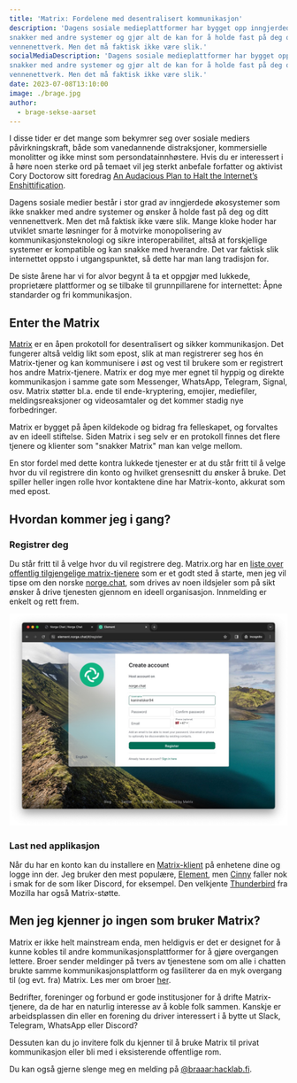 ```yaml
---
title: 'Matrix: Fordelene med desentralisert kommunikasjon'
description: 'Dagens sosiale medieplattformer har bygget opp inngjerdede økosystemer som ikke
snakker med andre systemer og gjør alt de kan for å holde fast på deg og ditt
vennenettverk. Men det må faktisk ikke være slik.'
socialMediaDescription: 'Dagens sosiale medieplattformer har bygget opp inngjerdede økosystemer som ikke
snakker med andre systemer og gjør alt de kan for å holde fast på deg og ditt
vennenettverk. Men det må faktisk ikke være slik.'
date: 2023-07-08T13:10:00
image: ./brage.jpg
author:
  - brage-sekse-aarset
---
```


I disse tider er det mange som bekymrer seg over sosiale mediers
påvirkningskraft, både som vanedannende distraksjoner, kommersielle monolitter
og ikke minst som persondatainnhøstere. Hvis du er interessert i å høre noen
sterke ord på temaet vil jeg sterkt anbefale forfatter og aktivist Cory Doctorow
sitt foredrag
[An Audacious Plan to Halt the Internet’s Enshittification](https://youtu.be/rimtaSgGz_4?si=rzJPn9Pn1yYcQE2u).

Dagens sosiale medier består i stor grad av inngjerdede økosystemer som ikke
snakker med andre systemer og ønsker å holde fast på deg og ditt vennenettverk.
Men det må faktisk ikke være slik. Mange kloke hoder har utviklet smarte
løsninger for å motvirke monopolisering av kommunikasjonsteknologi og sikre
interoperabilitet, altså at forskjellige systemer er kompatible og kan snakke
med hverandre. Det var faktisk slik internettet oppsto i utgangspunktet, så
dette har man lang tradisjon for.

De siste årene har vi for alvor begynt å ta et oppgjør med lukkede, proprietære
plattformer og se tilbake til grunnpillarene for internettet: Åpne standarder og
fri kommunikasjon.

## Enter the Matrix

[Matrix](https://matrix.org/about/) er en åpen prokotoll for desentralisert og
sikker kommunikasjon. Det fungerer altså veldig likt som epost, slik at man
registrerer seg hos én Matrix-tjener og kan kommunisere i øst og vest til
brukere som er registrert hos andre Matrix-tjenere. Matrix er dog mye mer egnet
til hyppig og direkte kommunikasjon i samme gate som Messenger, WhatsApp,
Telegram, Signal, osv. Matrix støtter bl.a. ende til ende-kryptering, emojier,
mediefiler, meldingsreaksjoner og videosamtaler og det kommer stadig nye
forbedringer.

Matrix er bygget på åpen kildekode og bidrag fra felleskapet, og forvaltes av en
ideell stiftelse. Siden Matrix i seg selv er en protokoll finnes det flere
tjenere og klienter som "snakker Matrix" man kan velge mellom.

En stor fordel med dette kontra lukkede tjenester er at du står fritt til å
velge hvor du vil registrere din konto og hvilket grensesnitt du ønsker å bruke.
Det spiller heller ingen rolle hvor kontaktene dine har Matrix-konto, akkurat
som med epost.

## Hvordan kommer jeg i gang?

### Registrer deg

Du står fritt til å velge hvor du vil registrere deg. Matrix.org har en
[liste over offentlig tilgjengelige matrix-tjenere](https://servers.joinmatrix.org/)
som er et godt sted å starte, men jeg vil tipse om den norske
[norge.chat](https://norge.chat/), som drives av noen ildsjeler som på sikt
ønsker å drive tjenesten gjennom en ideell organisasjon. Innmelding er enkelt og
rett frem.

![norge.chat-signup](./bli-medlem.jpg)

### Last ned applikasjon

Når du har en konto kan du installere en
[Matrix-klient](https://matrix.org/ecosystem/clients/) på enhetene dine og logge
inn der. Jeg bruker den mest populære, [Element](https://element.io/), men
[Cinny](https://cinny.in/) faller nok i smak for de som liker Discord, for
eksempel. Den velkjente [Thunderbird](https://www.thunderbird.net/en-GB/) fra
Mozilla har også Matrix-støtte.

## Men jeg kjenner jo ingen som bruker Matrix?

Matrix er ikke helt mainstream enda, men heldigvis er det er designet for å
kunne kobles til andre kommunikasjonsplattformer for å gjøre overgangen lettere.
Broer sender meldinger på tvers av tjenestene som om alle i chatten brukte samme
kommunikasjonsplattform og fasiliterer da en myk overgang til (og evt. fra)
Matrix. Les mer om broer [her](https://matrix.org/ecosystem/bridges/).

Bedrifter, foreninger og forbund er gode institusjoner for å drifte
Matrix-tjenere, da de har en naturlig interesse av å koble folk sammen. Kanskje
er arbeidsplassen din eller en forening du driver interessert i å bytte ut
Slack, Telegram, WhatsApp eller Discord?

Dessuten kan du jo invitere folk du kjenner til å bruke Matrix til privat
kommunikasjon eller bli med i eksisterende offentlige rom.

Du kan også gjerne slenge meg en melding på
[@braaar:hacklab.fi](https://matrix.to/#/@braaar:hacklab.fi).
